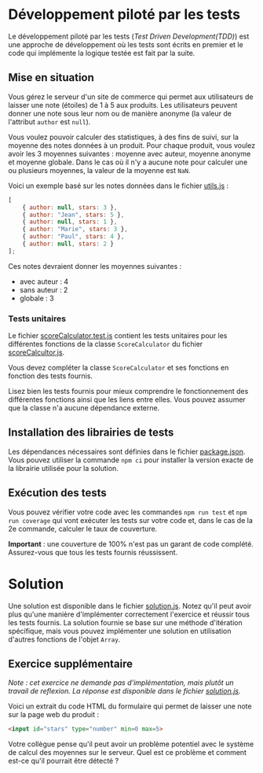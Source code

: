 # Développement piloté par les tests

Le développement piloté par les tests  (_Test Driven Development(TDD)_) est une approche de développement où les tests sont écrits en premier et le code qui implémente la logique testée est fait par la suite.

## Mise en situation

Vous gérez le serveur d'un site de commerce qui permet aux utilisateurs de laisser une note (étoiles) de 1 à 5 aux produits. Les utilisateurs peuvent donner une note sous leur nom ou de manière anonyme (la valeur de l'attribut `author` est `null`).

Vous voulez pouvoir calculer des statistiques, à des fins de suivi, sur la moyenne des notes données à un produit. Pour chaque produit, vous voulez avoir les 3 moyennes suivantes : moyenne avec auteur, moyenne anonyme et moyenne globale. Dans le cas où il n'y a aucune note pour calculer une ou plusieurs moyennes, la valeur de la moyenne est `NaN`.

Voici un exemple basé sur les notes données dans le fichier [utils.js](./tests/utils.js) :

```js
[
    { author: null, stars: 3 },
    { author: "Jean", stars: 5 }, 
    { author: null, stars: 1 }, 
    { author: "Marie", stars: 3 },
    { author: "Paul", stars: 4 },
    { author: null, stars: 2 }
];
```
Ces notes devraient donner les moyennes suivantes : 
- avec auteur : 4
- sans auteur : 2
- globale : 3

### Tests unitaires

Le fichier [scoreCalculator.test.js](./tests/scoreCalculator.test.js) contient les tests unitaires pour les différentes fonctions de la classe `ScoreCalculator` du fichier [scoreCalcultor.js](./src/scoreCalculator.js).

Vous devez compléter la classe `ScoreCalculator` et ses fonctions en fonction des tests fournis.

Lisez bien les tests fournis pour mieux comprendre le fonctionnement des différentes fonctions ainsi que les liens entre elles. Vous pouvez assumer que la classe n'a aucune dépendance externe.

## Installation des librairies de tests

Les dépendances nécessaires sont définies dans le fichier [package.json](./package.json). Vous pouvez utiliser la commande `npm ci` pour installer la version exacte de la librairie utilisée pour la solution.

## Exécution des tests

Vous pouvez vérifier votre code avec les commandes `npm run test` et `npm run coverage` qui vont exécuter les tests sur votre code et, dans le cas de la 2e commande, calculer le taux de couverture.

**Important** : une couverture de 100% n'est pas un garant de code complété. Assurez-vous que tous les tests fournis réussissent.

# Solution

Une solution est disponible dans le fichier [solution.js](./src/solution.js). Notez qu'il peut avoir plus qu'une manière d'implémenter correctement l'exercice et réussir tous les tests fournis. La solution fournie se base sur une méthode d'itération spécifique, mais vous pouvez implémenter une solution en utilisation d'autres fonctions de l'objet `Array`.


## Exercice supplémentaire

*Note : cet exercice ne demande pas d'implémentation, mais plutôt un travail de reflexion. La réponse est disponible dans le fichier [solution.js](./src/solution.js).*

Voici un extrait du code HTML du formulaire qui permet de laisser une note sur la page web du produit :

```html
<input id="stars" type="number" min=0 max=5>
```

Votre collègue pense qu'il peut avoir un problème potentiel avec le système de calcul des moyennes sur le serveur. Quel est ce problème et comment est-ce qu'il pourrait être détecté ?

